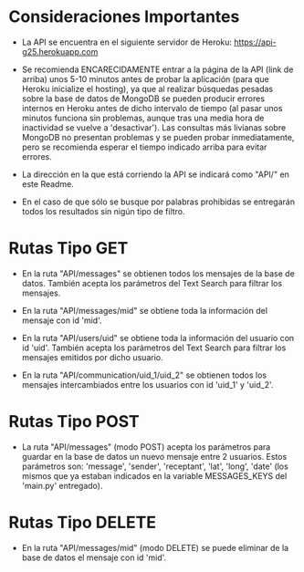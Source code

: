# Consideraciones Importantes

- La API se encuentra en el siguiente servidor de Heroku: https://api-g25.herokuapp.com

- Se recomienda ENCARECIDAMENTE entrar a la página de la API (link de arriba) unos 5-10 minutos antes de probar la aplicación (para que Heroku inicialize el hosting), ya que al realizar búsquedas pesadas sobre la base de datos de MongoDB se pueden producir errores internos en Heroku antes de dicho intervalo de tiempo (al pasar unos minutos funciona sin problemas, aunque tras una media hora de inactividad se vuelve a 'desactivar'). Las consultas más livianas sobre MongoDB no presentan problemas y se pueden probar inmediatamente, pero se recomienda esperar el tiempo indicado arriba para evitar errores.

- La dirección en la que está corriendo la API se indicará como "API/" en este 
Readme.

- En el caso de que sólo se busque por palabras prohibidas se entregarán todos los resultados sin nigún tipo de filtro.
 
# Rutas Tipo GET

- En la ruta "API/messages" se obtienen todos los mensajes de la base de datos. 
También acepta los parámetros del Text Search para filtrar los mensajes.

- En la ruta "API/messages/mid" se obtiene toda la información del mensaje con 
id 'mid'.

- En la ruta "API/users/uid" se obtiene toda la información del usuario con id 
'uid'. También acepta los parámetros del Text Search para filtrar los mensajes 
emitidos por dicho usuario.

- En la ruta "API/communication/uid_1/uid_2" se obtienen todos los mensajes 
intercambiados entre los usuarios con id 'uid_1' y 'uid_2'.

# Rutas Tipo POST

- La ruta "API/messages" (modo POST) acepta los parámetros para guardar en la 
base de datos un nuevo mensaje entre 2 usuarios. Estos parámetros son: 
'message', 'sender', 'receptant', 'lat', 'long', 'date' (los mismos que ya 
estaban indicados en la variable MESSAGES_KEYS del 'main.py' entregado).

# Rutas Tipo DELETE

- En la ruta "API/messages/mid" (modo DELETE) se puede eliminar de la base de 
datos el mensaje con id 'mid'.
